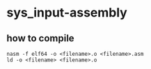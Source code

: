 # sys_input-assembly
## how to compile
```
nasm -f elf64 -o <filename>.o <filename>.asm
ld -o <filename> <filename>.o
```
